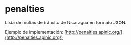 # penalties

Lista de multas de tránsito de Nicaragua en formato JSON.

Ejemplo de implementación: [http://penalties.apinic.org/](http://penalties.apinic.org/)

